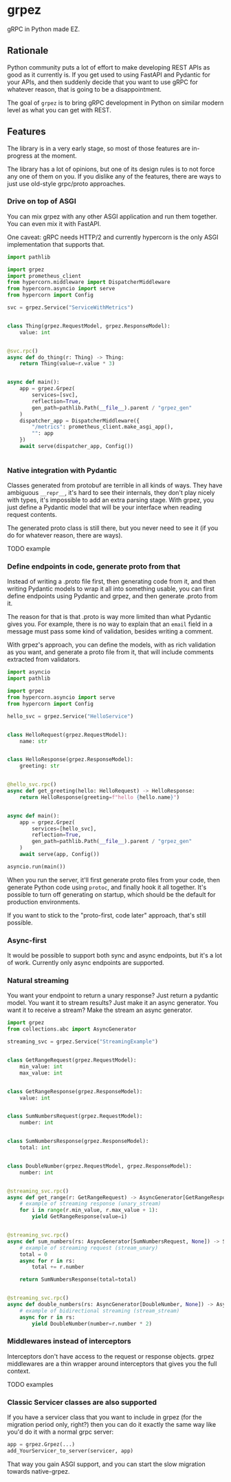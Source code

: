 # grpez

gRPC in Python made EZ.

## Rationale

Python community puts a lot of effort to make developing REST APIs as good as
it currently is. If you get used to using FastAPI and Pydantic for your APIs, and then
suddenly decide that you want to use gRPC for whatever reason, that is going to be a disappointment.

The goal of `grpez` is to bring gRPC development in Python on similar modern level
as what you can get with REST.


## Features

The library is in a very early stage, so most of those features are in-progress at the moment.

The library has a lot of opinions, but one of its design rules is to not force any one of them on you.
If you dislike any of the features, there are ways to just use old-style grpc/proto approaches.

### Drive on top of ASGI

You can mix grpez with any other ASGI application and run them together. You can even mix it with FastAPI.

One caveat: gRPC needs HTTP/2 and currently hypercorn is the only ASGI implementation
that supports that.


```python
import pathlib

import grpez
import prometheus_client
from hypercorn.middleware import DispatcherMiddleware
from hypercorn.asyncio import serve
from hypercorn import Config

svc = grpez.Service("ServiceWithMetrics")


class Thing(grpez.RequestModel, grpez.ResponseModel):
    value: int


@svc.rpc()
async def do_thing(r: Thing) -> Thing:
    return Thing(value=r.value * 3)


async def main():
    app = grpez.Grpez(
        services=[svc], 
        reflection=True, 
        gen_path=pathlib.Path(__file__).parent / "grpez_gen"
    )
    dispatcher_app = DispatcherMiddleware({
        "/metrics": prometheus_client.make_asgi_app(),
        "": app
    })
    await serve(dispatcher_app, Config())
    

```

### Native integration with Pydantic

Classes generated from protobuf are terrible in all kinds of ways. They have
ambiguous `__repr__`, it's hard to see their internals, they don't play nicely with
types, it's impossible to add an extra parsing stage. With grpez, you just define a Pydantic
model that will be your interface when reading request contents. 

The generated proto class is still there, but you never need to see it (if you do for whatever reason,
there are ways).

TODO example


### Define endpoints in code, generate proto from that

Instead of writing a .proto file first, then generating code from it, and then writing Pydantic
models to wrap it all into something usable, you can first define endpoints using Pydantic and grpez,
and then generate .proto from it.

The reason for that is that .proto is way more limited than what Pydantic gives you. For example,
there is no way to explain that an `email` field in a message must pass some kind of validation, besides writing 
a comment.

With grpez's approach, you can define the models, with as rich validation as you want,
and generate a proto file from it, that will include comments extracted from validators.

```python
import asyncio
import pathlib

import grpez
from hypercorn.asyncio import serve
from hypercorn import Config

hello_svc = grpez.Service("HelloService")


class HelloRequest(grpez.RequestModel):
    name: str


class HelloResponse(grpez.ResponseModel):
    greeting: str


@hello_svc.rpc()
async def get_greeting(hello: HelloRequest) -> HelloResponse:
    return HelloResponse(greeting=f"hello {hello.name}")


async def main():
    app = grpez.Grpez(
        services=[hello_svc], 
        reflection=True, 
        gen_path=pathlib.Path(__file__).parent / "grpez_gen"
    )
    await serve(app, Config())

asyncio.run(main())
```

When you run the server, it'll first generate proto files from your code, then generate
Python code using `protoc`, and finally hook it all together. It's possible to turn off generating
on startup, which should be the default for production environments.

If you want to stick to the "proto-first, code later" approach, that's still possible.


### Async-first

It would be possible to support both sync and async endpoints, but it's a lot of work.
Currently only async endpoints are supported.

### Natural streaming

You want your endpoint to return a unary response? Just return a pydantic model.
You want it to stream results? Just make it an async generator. You want it to receive a stream?
Make the stream an async generator.

```python
import grpez
from collections.abc import AsyncGenerator

streaming_svc = grpez.Service("StreamingExample")


class GetRangeRequest(grpez.RequestModel):
    min_value: int
    max_value: int


class GetRangeResponse(grpez.ResponseModel):
    value: int


class SumNumbersRequest(grpez.RequestModel):
    number: int


class SumNumbersResponse(grpez.ResponseModel):
    total: int


class DoubleNumber(grpez.RequestModel, grpez.ResponseModel):
    number: int


@streaming_svc.rpc()
async def get_range(r: GetRangeRequest) -> AsyncGenerator[GetRangeResponse, None]:
    # example of streaming response (unary_stream)
    for i in range(r.min_value, r.max_value + 1):
        yield GetRangeResponse(value=i)


@streaming_svc.rpc()
async def sum_numbers(rs: AsyncGenerator[SumNumbersRequest, None]) -> SumNumbersResponse:
    # example of streaming request (stream_unary)
    total = 0
    async for r in rs:
        total += r.number

    return SumNumbersResponse(total=total)


@streaming_svc.rpc()
async def double_numbers(rs: AsyncGenerator[DoubleNumber, None]) -> AsyncGenerator[DoubleNumber, None]:
    # example of bidirectional streaming (stream_stream)
    async for r in rs:
        yield DoubleNumber(number=r.number * 2)
```


### Middlewares instead of interceptors

Interceptors don't have access to the request or response objects. grpez middlewares are
a thin wrapper around interceptors that gives you the full context.

TODO examples


### Classic Servicer classes are also supported

If you have a servicer class that you want to include in grpez (for the migration period only, right?)
then you can do it exactly the same way like you'd do it with a normal grpc server:

```python
app = grpez.Grpez(...)
add_YourServicer_to_server(servicer, app)
```

That way you gain ASGI support, and you can start the slow migration towards native-grpez.